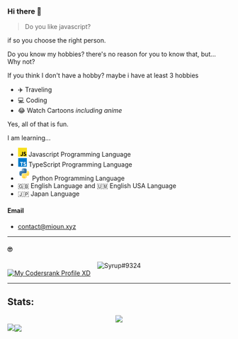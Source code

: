 ### Hi there 👋

> Do you like javascript?

if so you choose the right person.

Do you know my hobbies? there's no reason for you to know that, but... Why not?

If you think I don't have a hobby? maybe i have at least 3 hobbies
- ✈️ Traveling
- 💻 Coding
- 😂 Watch Cartoons      _including anime_

Yes, all of that is fun.

I am learning...
- <img height="20" width="20" src="./icons/javascript.svg" /> Javascript Programming Language
- <img height="20" width="20" src="./icons/typescript.svg" /> TypeScript Programming Language
- <img height="28" width="28" src="./icons/python.svg" /> Python Programming Language
- 🇬🇧 English Language and 🇺🇲 English USA Language
- 🇯🇵 Japan Language

#### Email
- contact@mioun.xyz

---
#### 🙄
<div align="center">
<img src="https://discord.c99.nl/widget/theme-1/681843628317868049.png" alt="Syrup#9324">
</div>
<a href="https://profile.codersrank.io/user/syrup"><img alt="My Codersrank Profile XD" src="https://cr-ss-service.azurewebsites.net/api/ScreenShot?widget=summary&username=syrup&badges=3&show-avatar=true&style=--header-bg-color:%23000;--border-radius:10px;--branding-text-color:lightblue" /></a>

---

## Stats:  

<div align="center">
<img src="https://github-profile-trophy.vercel.app/?username=Syrup&theme=dracula&count_private=true">
</div>
<img align="left" src="https://github-readme-stats.vercel.app/api?username=syrup&show_icons=true&hide_border=true&theme=tokyonight">
<img align="center" src="https://github-readme-stats.vercel.app/api/top-langs/?username=Syrup&theme=tokyonight&hide=batchfile">
